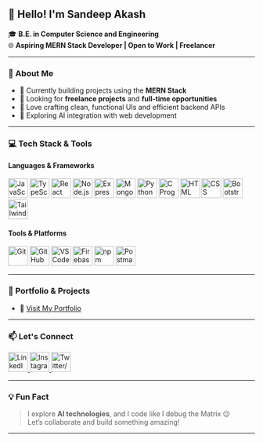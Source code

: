 ## 👋 Hello! I'm Sandeep Akash

🎓 **B.E. in Computer Science and Engineering**  
🌐 **Aspiring MERN Stack Developer | Open to Work | Freelancer**

---

### 🚀 About Me

- 🔭 Currently building projects using the **MERN Stack**
- 💼 Looking for **freelance projects** and **full-time opportunities**
- 🎯 Love crafting clean, functional UIs and efficient backend APIs
- 🤖 Exploring AI integration with web development

---

### 💻 Tech Stack & Tools

#### **Languages & Frameworks**
<p align="left">
  <img src="https://cdn.jsdelivr.net/gh/devicons/devicon/icons/javascript/javascript-original.svg" width="40" alt="JavaScript"/>
  <img src="https://cdn.jsdelivr.net/gh/devicons/devicon/icons/typescript/typescript-original.svg" width="40" alt="TypeScript"/>
  <img src="https://cdn.jsdelivr.net/gh/devicons/devicon/icons/react/react-original.svg" width="40" alt="React" />
  <img src="https://cdn.jsdelivr.net/gh/devicons/devicon/icons/nodejs/nodejs-original.svg" width="40" alt="Node.js"/>
  <img src="https://cdn.jsdelivr.net/gh/devicons/devicon/icons/express/express-original.svg" width="40" alt="Express.js"/>
  <img src="https://cdn.jsdelivr.net/gh/devicons/devicon/icons/mongodb/mongodb-original.svg" width="40" alt="MongoDB"/>
  <img src="https://cdn.jsdelivr.net/gh/devicons/devicon/icons/python/python-original.svg" width="40" alt="Python"/>
  <img src="https://cdn.jsdelivr.net/gh/devicons/devicon/icons/c/c-original.svg" width="40" alt="C Programming"/>
  <img src="https://cdn.jsdelivr.net/gh/devicons/devicon/icons/html5/html5-original.svg" width="40" alt="HTML"/>
  <img src="https://cdn.jsdelivr.net/gh/devicons/devicon/icons/css3/css3-original.svg" width="40" alt="CSS"/>
  <img src="https://cdn.jsdelivr.net/gh/devicons/devicon/icons/bootstrap/bootstrap-original.svg" width="40" alt="Bootstrap"/>
  <img src="https://www.vectorlogo.zone/logos/tailwindcss/tailwindcss-icon.svg" width="40" alt="Tailwind CSS"/>
</p>

#### **Tools & Platforms**
<p align="left">
  <img src="https://cdn.jsdelivr.net/gh/devicons/devicon/icons/git/git-original.svg" width="40" alt="Git"/>
  <img src="https://cdn.jsdelivr.net/gh/devicons/devicon/icons/github/github-original.svg" width="40" alt="GitHub"/>
  <img src="https://cdn.jsdelivr.net/gh/devicons/devicon/icons/vscode/vscode-original.svg" width="40" alt="VS Code"/>
  <img src="https://cdn.jsdelivr.net/gh/devicons/devicon/icons/firebase/firebase-plain.svg" width="40" alt="Firebase"/>
  <img src="https://cdn.jsdelivr.net/gh/devicons/devicon/icons/npm/npm-original-wordmark.svg" width="40" alt="npm"/>
  <img src="https://www.vectorlogo.zone/logos/postman/postman-icon.svg" width="40" alt="Postman"/>
</p>

---

### 📌 Portfolio & Projects

- 🔗 [Visit My Portfolio](https://www.github.com/sandeepakash07)

---

### 📫 Let's Connect

<p align="left">
  <a href="https://www.linkedin.com/in/sandeepaakash">
    <img src="https://github.com/user-attachments/assets/68dad68e-bca4-4e52-acea-049cb3b18c01" alt="LinkedIn" width="40"/>
  </a>
  <a href="https://www.instagram.com/sandeepakash_">
    <img src="https://github.com/user-attachments/assets/b669b753-6337-4aa8-b4f0-7a9a9d9b9998" alt="Instagram" width="40"/>
  </a>
  <a href="https://www.x.com/sandeepakash_">
    <img src="https://github.com/user-attachments/assets/94a9536c-4644-423d-b181-c8cdb10d0d8d" alt="Twitter/X" width="40"/>
  </a>
</p>

---

### 💡 Fun Fact

> I explore **AI technologies**, and I code like I debug the Matrix 😉  
> Let’s collaborate and build something amazing!

---
